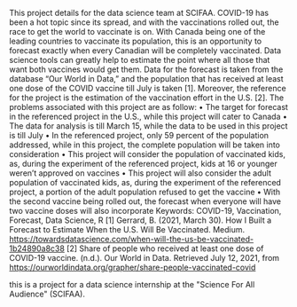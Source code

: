 This project details for the data science team at SCIFAA. COVID-19 has been a hot topic since its spread, and with the vaccinations rolled out, the race to get the world to vaccinate is on. With Canada being one of the leading countries to vaccinate its population, this is an opportunity to forecast exactly when every Canadian will be completely vaccinated. Data science tools can greatly help to estimate the point where all those that want both vaccines would get them. Data for the forecast is taken from the database “Our World in Data,” and the population that has received at least one dose of the COVID vaccine till July is taken [1]. Moreover, the reference for the project is the estimation of the vaccination effort in the U.S. [2]. The problems associated with this project are as follow: 
•	The target for forecast in the referenced project in the U.S., while this project will cater to Canada
•	The data for analysis is till March 15, while the data to be used in this project is till July
•	In the referenced project, only 59 percent of the population addressed, while in this project, the complete population will be taken into consideration
•	This project will consider the population of vaccinated kids, as, during the experiment of the referenced project, kids at 16 or younger weren’t approved on vaccines
•	This project will also consider the adult population of vaccinated kids, as, during the experiment of the referenced project, a portion of the adult population refused to get the vaccine
•	With the second vaccine being rolled out, the forecast when everyone will have two vaccine doses will also incorporate
Keywords: COVID-19, Vaccination, Forecast, Data Science, R
[1] Gerrard, B. (2021, March 30). How I Built a Forecast to Estimate When the U.S. Will Be Vaccinated. Medium. https://towardsdatascience.com/when-will-the-us-be-vaccinated-1b24890a8c38 
[2] Share of people who received at least one dose of COVID-19 vaccine. (n.d.). Our World in Data. Retrieved July 12, 2021, from https://ourworldindata.org/grapher/share-people-vaccinated-covid


this is a project for a data science internship at the "Science For All Audience" (SCIFAA).
